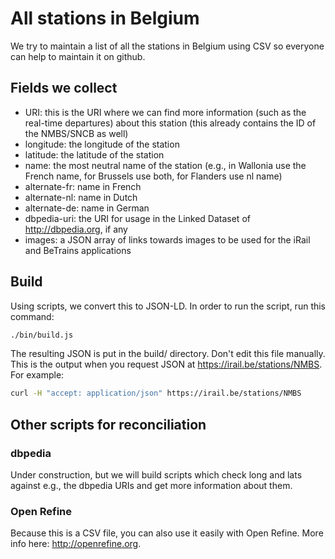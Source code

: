# All stations in Belgium

We try to maintain a list of all the stations in Belgium using CSV so everyone can help to maintain it on github.

## Fields we collect

 * URI: this is the URI where we can find more information (such as the real-time departures) about this station (this already contains the ID of the NMBS/SNCB as well)
 * longitude: the longitude of the station
 * latitude: the latitude of the station
 * name: the most neutral name of the station (e.g., in Wallonia use the French name, for Brussels use both, for Flanders use nl name)
 * alternate-fr: name in French
 * alternate-nl: name in Dutch
 * alternate-de: name in German
 * dbpedia-uri: the URI for usage in the Linked Dataset of http://dbpedia.org, if any
 * images: a JSON array of links towards images to be used for the iRail and BeTrains applications

## Build

Using scripts, we convert this to JSON-LD. In order to run the script, run this command:

```bash
./bin/build.js
```

The resulting JSON is put in the build/ directory. Don't edit this file manually. This is the output when you request JSON at https://irail.be/stations/NMBS. For example:

```bash
curl -H "accept: application/json" https://irail.be/stations/NMBS
```

## Other scripts for reconciliation

### dbpedia

Under construction, but we will build scripts which check long and lats against e.g., the dbpedia URIs and get more information about them.

### Open Refine

Because this is a CSV file, you can also use it easily with Open Refine. More info here: http://openrefine.org.

